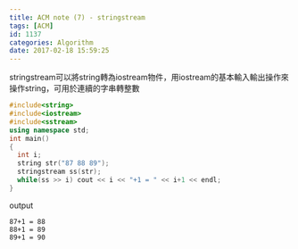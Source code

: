 ```yaml
---
title: ACM note (7) - stringstream
tags: [ACM]
id: 1137
categories: Algorithm
date: 2017-02-18 15:59:25
---
```


stringstream可以將string轉為iostream物件，用iostream的基本輸入輸出操作來操作string，可用於連續的字串轉整數

```cpp
#include<string>
#include<iostream>
#include<sstream>
using namespace std;
int main()
{
  int i;
  string str("87 88 89");
  stringstream ss(str);
  while(ss >> i) cout << i << "+1 = " << i+1 << endl;
}
```

output

```text
87+1 = 88
88+1 = 89
89+1 = 90
```